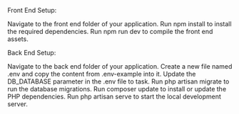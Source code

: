 Front End Setup:

Navigate to the front end folder of your application.
Run npm install to install the required dependencies.
Run npm run dev to compile the front end assets.

Back End Setup:

Navigate to the back end folder of your application.
Create a new file named .env and copy the content from .env-example into it.
Update the DB_DATABASE parameter in the .env file to task.
Run php artisan migrate to run the database migrations.
Run composer update to install or update the PHP dependencies.
Run php artisan serve to start the local development server.
